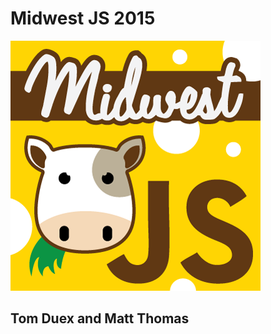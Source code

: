 # Midwest JS 2015
![alt text](img/midwestjs-logo-400.png "MidwestJS Logo")
## Tom Duex and Matt Thomas
